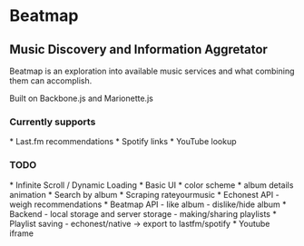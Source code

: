 Beatmap
=======

Music Discovery and Information Aggretator
------------------------------------------

<p>Beatmap is an exploration into available music services and what combining them can accomplish.</p>
<p>Built on Backbone.js and Marionette.js</p>

<h3>Currently supports</h3>
* Last.fm recommendations
* Spotify links
* YouTube lookup


<h3>TODO</h3>
* Infinite Scroll / Dynamic Loading
* Basic UI
	* color scheme
	* album details animation
* Search by album
* Scraping rateyourmusic
* Echonest API
	- weigh recommendations
* Beatmap API
	- like album
	- dislike/hide album
* Backend
	- local storage and server storage
	- making/sharing playlists 
* Playlist saving
	- echonest/native -> export to lastfm/spotify
* Youtube iframe
